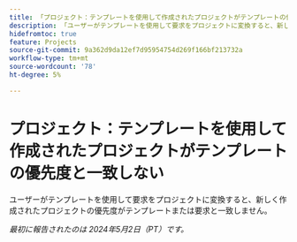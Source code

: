 ```yaml
---
title: 「プロジェクト：テンプレートを使用して作成されたプロジェクトがテンプレートの優先度と一致しない」
description: 「ユーザーがテンプレートを使用して要求をプロジェクトに変換すると、新しく作成されたプロジェクトの優先度がテンプレートまたは要求と一致しません。」
hidefromtoc: true
feature: Projects
source-git-commit: 9a362d9da12ef7d95954754d269f166bf213732a
workflow-type: tm+mt
source-wordcount: '78'
ht-degree: 5%

---
```



# プロジェクト：テンプレートを使用して作成されたプロジェクトがテンプレートの優先度と一致しない

ユーザーがテンプレートを使用して要求をプロジェクトに変換すると、新しく作成されたプロジェクトの優先度がテンプレートまたは要求と一致しません。

_最初に報告されたのは 2024年5月2日（PT）です。_


